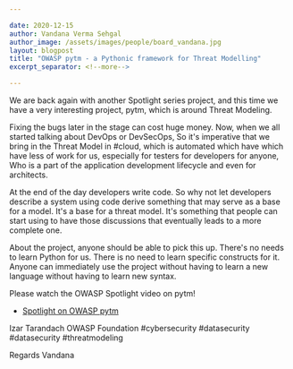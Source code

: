 ```yaml
---

date: 2020-12-15
author: Vandana Verma Sehgal
author_image: /assets/images/people/board_vandana.jpg
layout: blogpost
title: "OWASP pytm - a Pythonic framework for Threat Modelling"
excerpt_separator: <!--more-->

---
```


We are back again with another Spotlight series project, and this time we have a very interesting project, pytm, which is around Threat Modeling.

<!--more-->

Fixing the bugs later in the stage can cost huge money. Now, when we all started talking about DevOps or DevSecOps, So it's imperative that we bring in the Threat Model in #cloud, which is automated which have which have less of work for us, especially for testers for developers for anyone, Who is a part of the application development lifecycle and even for architects.

At the end of the day developers write code. So why not let developers describe a system using code derive something that may serve as a base for a model. It's a base for a threat model. It's something that people can start using to have those discussions that eventually leads to a more complete one.

About the project, anyone should be able to pick this up. There's no needs to learn Python for us. There is no need to learn specific constructs for it. Anyone can immediately use the project without having to learn a new language without having to learn new syntax.

Please watch the OWASP Spotlight video on pytm!

- [Spotlight on OWASP pytm](https://youtu.be/oTqkPaEbTnE)

Izar Tarandach OWASP Foundation #cybersecurity #datasecurity #datasecurity #threatmodeling

Regards
Vandana

